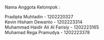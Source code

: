 Nama Anggota Kelompok :

Pradipta Muhtadin - 1202220327 <br>
Kevin Hisham Dewanto - 1202223314  <br>
Muhammad Haidir Ali Al Farisiy - 1202223165 <br>
Muhamad Rega Pramudya - 1202223378